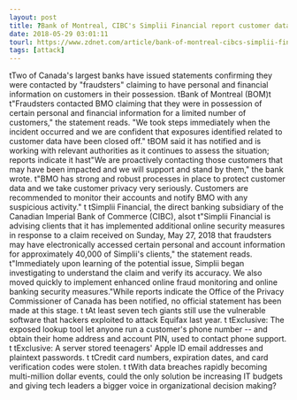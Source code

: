 ```yaml
---
layout: post
title: ?Bank of Montreal, CIBC's Simplii Financial report customer data breaches
date: 2018-05-29 03:01:11
tourl: https://www.zdnet.com/article/bank-of-montreal-cibcs-simplii-financial-confirm-customer-data-breaches/
tags: [attack]
---
```

 tTwo of Canada's largest banks have issued statements confirming they were contacted by "fraudsters" claiming to have personal and financial information on customers in their possession. tBank of Montreal (BOM)t t"Fraudsters contacted BMO claiming that they were in possession of certain personal and financial information for a limited number of customers," the statement reads. "We took steps immediately when the incident occurred and we are confident that exposures identified related to customer data have been closed off." tBOM said it has notified and is working with relevant authorities as it continues to assess the situation; reports indicate it hast"We are proactively contacting those customers that may have been impacted and we will support and stand by them," the bank wrote. t"BMO has strong and robust processes in place to protect customer data and we take customer privacy very seriously. Customers are recommended to monitor their accounts and notify BMO with any suspicious activity." t tSimplii Financial, the direct banking subsidiary of the Canadian Imperial Bank of Commerce (CIBC), alsot t"Simplii Financial is advising clients that it has implemented additional online security measures in response to a claim received on Sunday, May 27, 2018 that fraudsters may have electronically accessed certain personal and account information for approximately 40,000 of Simplii's clients," the statement reads. t"Immediately upon learning of the potential issue, Simplii began investigating to understand the claim and verify its accuracy. We also moved quickly to implement enhanced online fraud monitoring and online banking security measures."While reports indicate the Office of the Privacy Commissioner of Canada has been notified, no official statement has been made at this stage. t tAt least seven tech giants still use the vulnerable software that hackers exploited to attack Equifax last year. t tExclusive: The exposed lookup tool let anyone run a customer's phone number -- and obtain their home address and account PIN, used to contact phone support. t tExclusive: A server stored teenagers' Apple ID email addresses and plaintext passwords. t tCredit card numbers, expiration dates, and card verification codes were stolen. t tWith data breaches rapidly becoming multi-million dollar events, could the only solution be increasing IT budgets and giving tech leaders a bigger voice in organizational decision making?